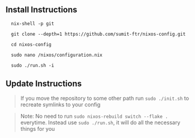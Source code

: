 ## Install Instructions
```
  nix-shell -p git
```
```
  git clone --depth=1 https://github.com/sumit-ftr/nixos-config.git
```
```
  cd nixos-config
```
```
  sudo nano /nixos/configuration.nix
```
```
  sudo ./run.sh -i
```

## Update Instructions
> If you move the repository to some other path run `sudo ./init.sh` to recreate symlinks to your config

> Note: No need to run `sudo nixos-rebuild switch --flake .` everytime. Instead use `sudo ./run.sh`, it will do all the necessary things for you
